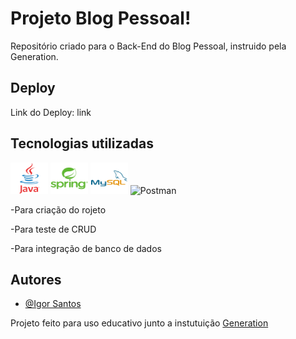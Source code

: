 
# Projeto Blog Pessoal!

Repositório criado para o Back-End do Blog Pessoal, instruido pela Generation.


## Deploy
 
Link do Deploy: link



## Tecnologias utilizadas

<div style="display: inline_block">
   <img  alt="Java" height="50" width="60" src="https://github.com/devicons/devicon/blob/master/icons/java/java-original-wordmark.svg"/> 
   <img  alt="Spring" height="50" width="60" src="https://github.com/devicons/devicon/blob/master/icons/spring/spring-original-wordmark.svg"/>
   <img  alt="MySQL" height="50" width="60" src="https://github.com/devicons/devicon/blob/master/icons/mysql/mysql-original-wordmark.svg"/>
   <img  alt="Postman" height="40" width="40" src="https://user-images.githubusercontent.com/7853266/44114706-9c72dd08-9fd1-11e8-8d9d-6d9d651c75ad.png"/>
</div>

-Para criação do rojeto

-Para teste de CRUD

-Para integração de banco de dados

## Autores

- [@Igor Santos](https://www.github.com/Igorss4)

Projeto feito para uso educativo junto a instutuição [Generation](https://brazil.generation.org)


